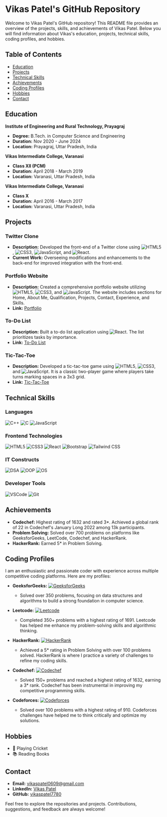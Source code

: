 # Vikas Patel's GitHub Repository

Welcome to Vikas Patel's GitHub repository! This README file provides an overview of the projects, skills, and achievements of Vikas Patel. Below you will find information about Vikas's education, projects, technical skills, coding profiles, and hobbies.

## Table of Contents

- [Education](#education)
- [Projects](#projects)
- [Technical Skills](#technical-skills)
- [Achievements](#achievements)
- [Coding Profiles](#coding-profiles)
- [Hobbies](#hobbies)
- [Contact](#contact)

## Education

**Institute of Engineering and Rural Technology, Prayagraj**
- **Degree:** B.Tech. in Computer Science and Engineering
- **Duration:** Nov 2020 - June 2024
- **Location:** Prayagraj, Uttar Pradesh, India

**Vikas Intermediate College, Varanasi**
- **Class XII (PCM)**
- **Duration:** April 2018 - March 2019
- **Location:** Varanasi, Uttar Pradesh, India

**Vikas Intermediate College, Varanasi**
- **Class X**
- **Duration:** April 2016 - March 2017
- **Location:** Varanasi, Uttar Pradesh, India

## Projects

### Twitter Clone
- **Description:** Developed the front-end of a Twitter clone using ![HTML5](https://img.shields.io/badge/HTML5-E34F26?style=flat-square&logo=html5&logoColor=white), ![CSS3](https://img.shields.io/badge/CSS3-1572B6?style=flat-square&logo=css3&logoColor=white), ![JavaScript](https://img.shields.io/badge/JavaScript-323330?style=flat-square&logo=javascript&logoColor=F7DF1E), and ![React](https://img.shields.io/badge/React-20232A?style=flat-square&logo=react&logoColor=61DAFB).
- **Current Work:** Overseeing modifications and enhancements to the back-end for improved integration with the front-end.

### Portfolio Website
- **Description:** Created a comprehensive portfolio website utilizing ![HTML5](https://img.shields.io/badge/HTML5-E34F26?style=flat-square&logo=html5&logoColor=white), ![CSS3](https://img.shields.io/badge/CSS3-1572B6?style=flat-square&logo=css3&logoColor=white), and ![JavaScript](https://img.shields.io/badge/JavaScript-323330?style=flat-square&logo=javascript&logoColor=F7DF1E). The website includes sections for Home, About Me, Qualification, Projects, Contact, Experience, and Skills.
- **Link:** [Portfolio](https://vscoder-portfolio.netlify.app/)

### To-Do List
- **Description:** Built a to-do list application using ![React](https://img.shields.io/badge/React-20232A?style=flat-square&logo=react&logoColor=61DAFB). The list prioritizes tasks by importance.
- **Link:** [To-Do List](https://vikaspatel7780.github.io/To-do-list/)

### Tic-Tac-Toe
- **Description:** Developed a tic-tac-toe game using ![HTML5](https://img.shields.io/badge/HTML5-E34F26?style=flat-square&logo=html5&logoColor=white), ![CSS3](https://img.shields.io/badge/CSS3-1572B6?style=flat-square&logo=css3&logoColor=white), and ![JavaScript](https://img.shields.io/badge/JavaScript-323330?style=flat-square&logo=javascript&logoColor=F7DF1E). It is a classic two-player game where players take turns marking spaces in a 3x3 grid.
- **Link:** [Tic-Tac-Toe](https://vikaspatel7780.github.io/Tic-tac-toe/)

## Technical Skills

### Languages
![C++](https://img.shields.io/badge/C++-00599C?style=flat-square&logo=c%2B%2B&logoColor=white)
![C](https://img.shields.io/badge/C-A8B9CC?style=flat-square&logo=c&logoColor=white)
![JavaScript](https://img.shields.io/badge/JavaScript-323330?style=flat-square&logo=javascript&logoColor=F7DF1E)

### Frontend Technologies
![HTML5](https://img.shields.io/badge/HTML5-E34F26?style=flat-square&logo=html5&logoColor=white)
![CSS3](https://img.shields.io/badge/CSS3-1572B6?style=flat-square&logo=css3&logoColor=white)
![React](https://img.shields.io/badge/React-20232A?style=flat-square&logo=react&logoColor=61DAFB)
![Bootstrap](https://img.shields.io/badge/Bootstrap-563D7C?style=flat-square&logo=bootstrap&logoColor=white)
![Tailwind CSS](https://img.shields.io/badge/Tailwind_CSS-38B2AC?style=flat-square&logo=tailwind-css&logoColor=white)

### IT Constructs
![DSA](https://img.shields.io/badge/DSA-4CAF50?style=flat-square&logo=algolia&logoColor=white)
![OOP](https://img.shields.io/badge/OOP-008080?style=flat-square&logo=oop&logoColor=white)
![OS](https://img.shields.io/badge/OS-FFA500?style=flat-square&logo=linux&logoColor=white)

### Developer Tools
![VSCode](https://img.shields.io/badge/VSCode-007ACC?style=flat-square&logo=visual-studio-code&logoColor=white)
![Git](https://img.shields.io/badge/Git-F05032?style=flat-square&logo=git&logoColor=white)

## Achievements

- **Codechef:** Highest rating of 1632 and rated 3*. Achieved a global rank of 22 in Codechef's January Long 2022 among 13k participants.
- **Problem Solving:** Solved over 700 problems on platforms like GeeksforGeeks, LeetCode, Codechef, and HackerRank.
- **HackerRank:** Earned 5* in Problem Solving.

## Coding Profiles

I am an enthusiastic and passionate coder with experience across multiple competitive coding platforms. Here are my profiles:

- **GeeksforGeeks:** [![GeeksforGeeks](https://img.icons8.com/color/48/000000/geeksforgeeks.png)](https://auth.geeksforgeeks.org/user/vikaspatel7780)
  - Solved over 350 problems, focusing on data structures and algorithms to build a strong foundation in computer science.

- **Leetcode:** [![Leetcode](https://img.icons8.com/color/48/000000/leetcode.png)](https://leetcode.com/vscoder123/)
  - Completed 350+ problems with a highest rating of 1691. Leetcode has helped me enhance my problem-solving skills and algorithmic thinking.

- **HackerRank:** [![HackerRank](https://img.icons8.com/external-tal-revivo-shadow-tal-revivo/24/000000/external-hacker-rank-is-a-technology-company-that-focuses-on-competitive-programming-logo-shadow-tal-revivo.png)](https://www.hackerrank.com/dashboard)
  - Achieved a 5* rating in Problem Solving with over 100 problems solved. HackerRank is where I practice a variety of challenges to refine my coding skills.

- **Codechef:** [![Codechef](https://img.icons8.com/color/48/000000/codechef.png)](https://www.codechef.com/users/vikaspaterl7780)
  - Solved 150+ problems and reached a highest rating of 1632, earning a 3* rank. Codechef has been instrumental in improving my competitive programming skills.

- **Codeforces:** [![Codeforces](https://img.icons8.com/external-tal-revivo-color-tal-revivo/24/000000/external-codeforces-programming-competitions-and-contests-programming-community-logo-color-tal-revivo.png)](https://codeforces.com/profile/vscoder123)
  - Solved over 100 problems with a highest rating of 910. Codeforces challenges have helped me to think critically and optimize my solutions.


## Hobbies

- 🏏 Playing Cricket
- 📚 Reading Books

## Contact

- **Email:** vikaspatel0609@gmail.com
- **LinkedIn:** [Vikas Patel](https://www.linkedin.com/in/vikas-patel-86714722a/)
- **GitHub:** [vikaspatel7780](https://github.com/vikaspatel7780)

Feel free to explore the repositories and projects. Contributions, suggestions, and feedback are always welcome!
